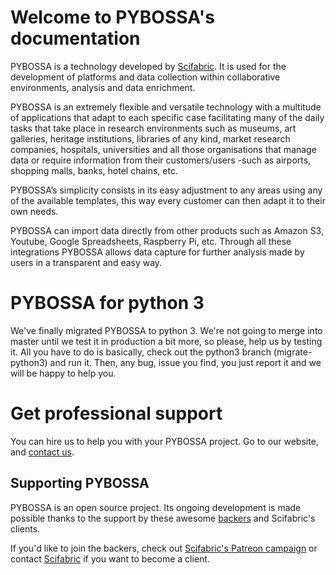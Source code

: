# Welcome to PYBOSSA's documentation

PYBOSSA is a technology developed by [Scifabric](https://scifabric.com).
It is used for the development of platforms and data collection within
collaborative environments, analysis and data enrichment.

PYBOSSA is an extremely flexible and versatile technology with a
multitude of applications that adapt to each specific case facilitating
many of the daily tasks that take place in research environments such as
museums, art galleries, heritage institutions, libraries of any kind,
market research companies, hospitals, universities and all those
organisations that manage data or require information from their
customers/users -such as airports, shopping malls, banks, hotel chains,
etc.

PYBOSSA’s simplicity consists in its easy adjustment to any areas using
any of the available templates, this way every customer can then adapt
it to their own needs.

PYBOSSA can import data directly from other products such as Amazon
S3, Youtube, Google Spreadsheets, Raspberry Pi, etc.
Through all these integrations PYBOSSA allows data capture for further
analysis made by users in a transparent and easy way.

# PYBOSSA for python 3

We've finally migrated PYBOSSA to python 3. We're not going to merge into master until we test it in production a bit
more, so please, help us by testing it. All you have to do is basically, check out the python3 branch (migrate-python3) and run
it. Then, any bug, issue you find, you just report it and we will be happy to help you.

# Get professional support

You can hire us to help you with your PYBOSSA project. Go to our website, and [contact us](https://scifabric.com/).

## Supporting PYBOSSA

PYBOSSA is an open source project. Its ongoing development is made
possible thanks to the support by these awesome [backers](https://github.com/Scifabric/pybossa/blob/master/BACKERS.md) and
Scifabric's clients.

If you'd like to join the backers, check out [Scifabric's Patreon campaign](https://www.patreon.com/scifabric) or
contact [Scifabric](https://scifabric.com) if you want to become a client.
